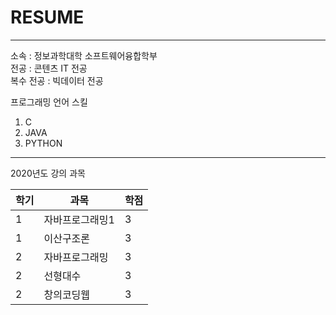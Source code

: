 # RESUME
---

소속 : 정보과학대학 소프트웨어융합학부  
전공 : 콘텐츠 IT 전공  
복수 전공 : 빅데이터 전공 

프로그래밍 언어 스킬 
1. C 
2. JAVA
3. PYTHON

-------------------

2020년도 강의 과목 

|학기|과목|학점| 
|---|---|---|
|1|자바프로그래밍1|3| 
|1|이산구조론|3| 
|2|자바프로그래밍|3| 
|2|선형대수|3| 
|2|창의코딩웹|3| 

